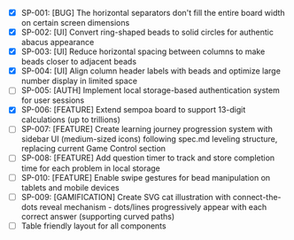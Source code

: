 - [x] SP-001: [BUG] The horizontal separators don't fill the entire board width on certain screen dimensions
- [x] SP-002: [UI] Convert ring-shaped beads to solid circles for authentic abacus appearance
- [x] SP-003: [UI] Reduce horizontal spacing between columns to make beads closer to adjacent beads
- [x] SP-004: [UI] Align column header labels with beads and optimize large number display in limited space
- [ ] SP-005: [AUTH] Implement local storage-based authentication system for user sessions
- [x] SP-006: [FEATURE] Extend sempoa board to support 13-digit calculations (up to trillions)
- [ ] SP-007: [FEATURE] Create learning journey progression system with sidebar UI (medium-sized icons) following spec.md leveling structure, replacing current Game Control section
- [ ] SP-008: [FEATURE] Add question timer to track and store completion time for each problem in local storage
- [ ] SP-010: [FEATURE] Enable swipe gestures for bead manipulation on tablets and mobile devices
- [ ] SP-009: [GAMIFICATION] Create SVG cat illustration with connect-the-dots reveal mechanism - dots/lines progressively appear with each correct answer (supporting curved paths)
- [ ] Table friendly layout for all components
